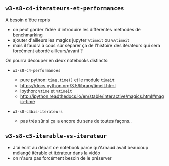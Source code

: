 ## `w3-s8-c4-iterateurs-et-performances`

A besoin d'être repris

* on peut garder l'idée d'introduire les différentes méthodes de benchmarking
* ajouter d'ailleurs les magics jupyter `%timeit` ou `%%timeit`
* mais il faudra à cous sûr séparer ça de l'histoire des itérateurs qui sera forcément abordé ailleurs/avant ?

On pourra découper en deux notebooks distincts:

* `w3-s8-c4-performances`
  * pure python: `time.time()` et le module `timeit`
  * https://docs.python.org/3.5/library/timeit.html
  * ipython: `%time` et `%timeit`
  * http://ipython.readthedocs.io/en/stable/interactive/magics.html#magic-time

* `w3-s8-c4bis-iterateurs`
  * pas très sûr si ça a encore du sens de toutes façons..

## `w3-s8-c5-iterable-vs-iterateur`

* J'ai écrit au départ ce notebook parce qu'Arnaud avait beaucoup mélangé itérable et itérateur dans la vidéo
* on n'aura pas forcément besoin de le préserver